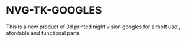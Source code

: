 # NVG-TK-GOOGLES
This is a new product of 3d printed night vision googles for airsoft use!, afordable and functional parts
